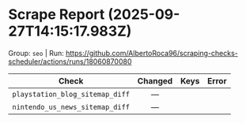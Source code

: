 # Scrape Report (2025-09-27T14:15:17.983Z)

Group: `seo`  |  Run: https://github.com/AlbertoRoca96/scraping-checks-scheduler/actions/runs/18060870080

| Check | Changed | Keys | Error |
|---|:---:|:--|:--|
| `playstation_blog_sitemap_diff` | — |  |  |
| `nintendo_us_news_sitemap_diff` | — |  |  |
